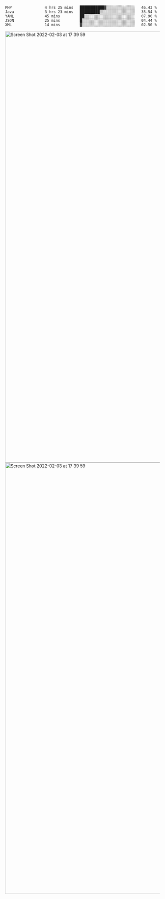 <!--START_SECTION:waka-->

```text
PHP               4 hrs 25 mins   ███████████▓░░░░░░░░░░░░░   46.43 %
Java              3 hrs 23 mins   █████████░░░░░░░░░░░░░░░░   35.54 %
YAML              45 mins         ██░░░░░░░░░░░░░░░░░░░░░░░   07.90 %
JSON              25 mins         █░░░░░░░░░░░░░░░░░░░░░░░░   04.44 %
XML               14 mins         ▓░░░░░░░░░░░░░░░░░░░░░░░░   02.50 %
```

<!--END_SECTION:waka-->

<img width="1400" alt="Screen Shot 2022-02-03 at 17 39 59" src="https://user-images.githubusercontent.com/45716542/152387304-f2b60485-53a6-4f4b-a818-5cefb1b0c0ae.png">
<img width="1400" alt="Screen Shot 2022-02-03 at 17 39 59" src="https://user-images.githubusercontent.com/45716542/152387273-ea5cdf21-2a45-44da-8bef-00c1763b1d42.png">
